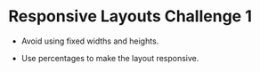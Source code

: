 # Responsive Layouts Challenge 1

* Avoid using fixed widths and heights.

* Use percentages to make the layout responsive.
